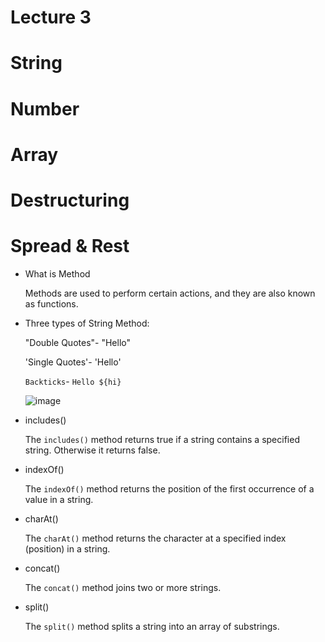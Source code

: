 # Lecture 3
# String 
# Number 
# Array 
# Destructuring 
# Spread & Rest

- What is Method
  
  Methods are used to perform certain actions, and they are
  also known as functions.
  
- Three types of String Method:
  
  "Double Quotes"- "Hello"
  
  'Single Quotes'- 'Hello'
  
  `Backticks`- `Hello ${hi}`

  ![image](https://github.com/fayzirahmonrahmonov/lecture3/assets/133873684/9d69cf24-b359-46a8-9c09-bfc642b662b0)

 - includes()
 
    The `includes()` method returns true if a string contains a specified string.
    Otherwise it returns false.

- indexOf()

  The `indexOf()` method returns the position of the first occurrence of a value in a string.

- charAt()

  The `charAt()` method returns the character at a specified index (position) in a string.
  
- concat()

  The `concat()` method joins two or more strings.

- split()

  The `split()` method splits a string into an array of substrings.


  
